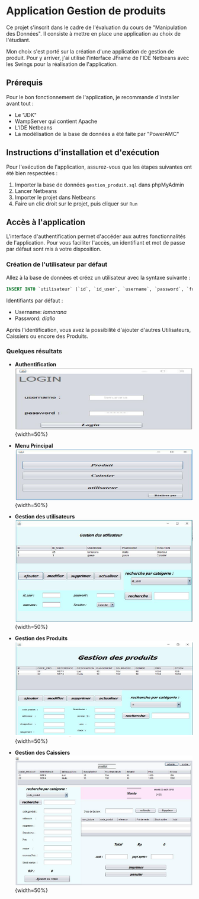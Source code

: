 
# Application Gestion de produits

Ce projet s'inscrit dans le cadre de l'évaluation du cours de "Manipulation des Données". Il consiste à mettre en place une application au choix de l'étudiant.

Mon choix s'est porté sur la création d'une application de gestion de produit. Pour y arriver, j'ai utilisé l'interface JFrame de l'IDE Netbeans avec les Swings pour la réalisation de l'application.

## Prérequis

Pour le bon fonctionnement de l'application, je recommande d'installer avant tout :
- Le "JDK"
- WampServer qui contient Apache
- L'IDE Netbeans
- La modélisation de la base de données a été faite par "PowerAMC"

## Instructions d'installation et d'exécution

Pour l'exécution de l'application, assurez-vous que les étapes suivantes ont été bien respectées :
1. Importer la base de données `gestion_produit.sql` dans phpMyAdmin
2. Lancer Netbeans
3. Importer le projet dans Netbeans
4. Faire un clic droit sur le projet, puis cliquer sur `Run`

## Accès à l'application

L'interface d'authentification permet d'accéder aux autres fonctionnalités de l'application. Pour vous faciliter l'accès, un identifiant et mot de passe par défaut sont mis à votre disposition.

### Création de l'utilisateur par défaut

Allez à la base de données et créez un utilisateur avec la syntaxe suivante :

```sql
INSERT INTO `utilisateur` (`id`, `id_user`, `username`, `password`, `fonction`) VALUES (1, 25, 'lamarana', 'diallo', 'directeur');
```

Identifiants par défaut :
- Username: _lamarana_
- Password: _diallo_

Après l'identification, vous avez la possibilité d'ajouter d'autres Utilisateurs, Caissiers ou encore des Produits.

### Quelques résultats
- **Authentification**
![Authentification](img/Authentification.png){width=50%}

- **Menu Principal**
![Menu Principal](img/Menu_p.png){width=50%}

- **Gestion des utilisateurs**
![Gestion des utilisateurs](img/Gestion_util.png){width=50%}

- **Gestion des Produits**
![Gestion des Produits](img/Gestion_prod.png){width=50%}

- **Gestion des Caissiers**
![Gestion des Caissiers](img/Gestion_caisse.png){width=50%}